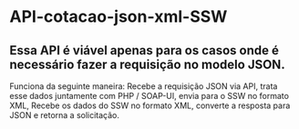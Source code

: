 # API-cotacao-json-xml-SSW

## Essa API é viável apenas para os casos onde é necessário fazer a requisição no modelo JSON.

Funciona da seguinte maneira: Recebe a requisição JSON via API, trata esse dados juntamente com PHP / SOAP-UI, envia para o SSW no formato XML, Recebe os dados do SSW no formato XML, converte a resposta para JSON e retorna a solicitação.
